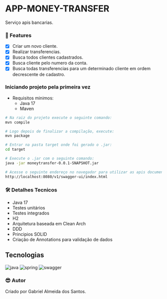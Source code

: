 # APP-MONEY-TRANSFER

<p>
Serviço apis bancarias.
</p>

### :pushpin: Features

- [x] Criar um novo cliente.
- [x] Realizar transferencias.
- [x] Busca todos clientes cadastrados.
- [x] Busca cliente pelo numero da conta.
- [x] Busca todas transferencias para um determinado cliente em ordem decrescente de cadastro.

### Iniciando projeto pela primeira vez

- Requisitos minimos: 
  - Java 17
  - Maven

```bash
# Na raiz do projeto execute o seguinte comando:
mvn compile

# Logo depois de finalizar a compilação, execute:
mvn package

# Entrar na pasta target onde foi gerado o .jar:
cd target

# Execute o .jar com o seguinte comando:
java -jar moneytransfer-0.0.1-SNAPSHOT.jar

# Acesse o seguinte endereço no navegador para utilizar as apis documentadas:
http://localhost:8080/v1/swagger-ui/index.html
```

### 🛠 Detalhes Tecnicos

- Java 17
- Testes unitários
- Testes integrados
- H2
- Arquitetura baseada em Clean Arch
- DDD
- Principios SOLID
- Criação de Annotations para validação de dados

## Tecnologias

<div style="display: inline_block">

  <img align="center" alt="java" src="https://img.shields.io/badge/java-%23ED8B00.svg?style=for-the-badge&logo=java&logoColor=white" />
  <img align="center" alt="spring" src="https://img.shields.io/badge/spring-%236DB33F.svg?style=for-the-badge&logo=spring&logoColor=white" />
  <img align="center" alt="swagger" src="https://img.shields.io/badge/-Swagger-%23Clojure?style=for-the-badge&logo=swagger&logoColor=white" />

</div>


### :sunglasses: Autor
Criado por Gabriel Almeida dos Santos.
